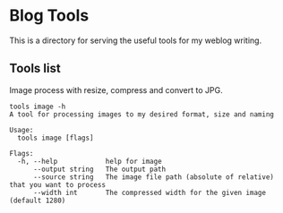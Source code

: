# Blog Tools

This is a directory for serving the useful tools for my weblog writing.

## Tools list

Image process with resize, compress and convert to JPG. 

```
tools image -h
A tool for processing images to my desired format, size and naming

Usage:
  tools image [flags]

Flags:
  -h, --help            help for image
      --output string   The output path
      --source string   The image file path (absolute of relative) that you want to process
      --width int       The compressed width for the given image (default 1280)
```
